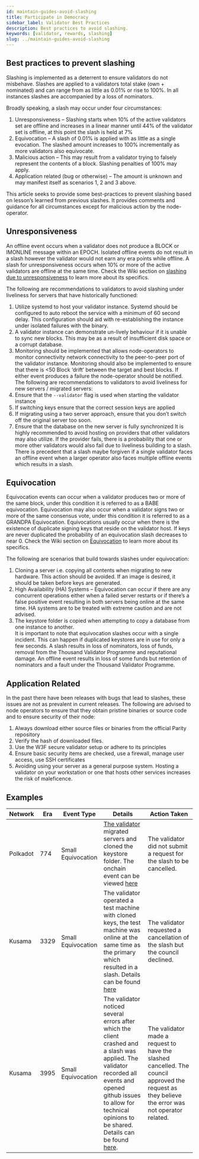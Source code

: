 ```yaml
---
id: maintain-guides-avoid-slashing
title: Participate in Democracy
sidebar_label: Validator Best Practices
description: Best practices to avoid slashing.
keywords: [validator, rewards, slashing]
slug: ../maintain-guides-avoid-slashing
---
```


## Best practices to prevent slashing

Slashing is implemented as a deterrent to ensure validators do not misbehave. Slashes are applied to a validators total stake (own + nominated) and can range from as little as 0.01% or rise to 100%.  In all instances slashes are accompanied by a loss of nominators.  

Broadly speaking, a slash may occur under four circumstances:

1.	Unresponsiveness – Slashing starts when 10% of the active validators set are offline and increases in a linear manner until 44% of the validator set is offline, at this point the slash is held at 7% 
2.	Equivocation – A slash of 0.01% is applied with as little as a single evocation.   The slashed amount increases to 100% incrementally as more validators also equivocate.
3.	Malicious action – This may result from a validator trying to falsely represent the contents of a block.  Slashing penalties of 100% may apply.
4.	Application related (bug or otherwise) – The amount is unknown and may manifest itself as scenarios 1, 2 and 3 above.

This article seeks to provide some best-practices to prevent slashing based on lesson’s learned from previous slashes.  It provides comments and guidance for all circumstances except for malicious action by the node-operator.

## Unresponsiveness
An offline event occurs when a validator does not produce a BLOCK or IMONLINE message within an EPOCH. Isolated offline events do not result in a slash however the validator would not earn any era points while offline.
A slash for unresponsiveness occurs when 10% or more of the active validators are offline at the same time. Check the  Wiki section on [slashing due to unresponsiveness](../learn/learn-staking-advanced.md#unresponsiveness) to learn more about its specifics. 

The following are recommendations to validators to avoid slashing under liveliness for servers that have historically functioned:
1.	Utilize systemd to host your validator instance.  Systemd should be configured to auto reboot the service with a minimum of 60 second delay.  This configuration should aid with re-establishing the instance under isolated failures with the binary.  
2.	A validator instance can demonstrate un-lively behaviour if it is unable to sync new blocks.  This may be as a result of insufficient disk space or a corrupt database.
3.	Monitoring should be implemented that allows node-operators to monitor connectivity network connectivity to the peer-to-peer port of the validator instance.  Monitoring should also be implemented to ensure that there is <50 Block ‘drift’ between the target and best blocks.  If either event produces a failure the node-operator should be notified.
The following are recommendations to validators to avoid liveliness for new servers / migrated servers:
4.	Ensure that the `--validator` flag is used when starting the validator instance
5.	If switching keys ensure that the correct session keys are applied
6.	If migrating using a two server approach, ensure that you don’t switch off the original server too soon.
7.	Ensure that the database on the new server is fully synchronized
It is highly recommended to avoid hosting on providers that other validators may also utilize.  If the provider fails, there is a probability that one or more other validators would also fail due to liveliness building to a slash.  
There is precedent that a slash maybe forgiven if a single validator faces an offline event when a larger operator also faces multiple offline events which results in a slash.

## Equivocation 
Equivocation events can occur when a validator produces two or more of the same block, under this condition it is referred to as a BABE equivocation.  Equivocation may also occur when a validator signs two or more of the same consensus vote, under this condition it is referred to as a GRANDPA Equivocation.
Equivocations usually occur when there is the existence of duplicate signing keys that reside on the validator host.  If keys are never duplicated the probability of an equivocation slash decreases to near 0. Check the  Wiki section on [Equivocation](../learn/learn-staking-advanced.md#equivocation) to learn more about its specifics. 


The following are scenarios that build towards slashes under equivocation:
1.	Cloning a server i.e. copying all contents when migrating to new hardware.  This action should be avoided.  If an image is desired, it should be taken before keys are generated.
2.	High Availability (HA) Systems – Equivocation can occur if there are any concurrent operations either when a failed server restarts or if there’s a false positive event resulting in both servers being online at the same time.  HA systems are to be treated with extreme caution and are not advised.
3.	The keystore folder is copied when attempting to copy a database from one instance to another.  
It is important to note that equivocation slashes occur with a single incident.  This can happen if duplicated keystores are in use for only a few seconds.  A slash results in loss of nominators, loss of funds, removal from the Thousand Validator Programme and reputational damage.  An offline event results in loss of some funds but retention of nominators and a fault under the Thousand Validator Programme.  

## Application Related
In the past there have been releases with bugs that lead to slashes, these issues are not as prevalent in current releases.  The following are advised to node operators to ensure that they obtain pristine binaries or source code and to ensure security of their node:
1.	Always download either source files or binaries from the official Parity repository
2.	Verify the hash of downloaded files.
3.	Use the W3F secure validator setup or adhere to its principles
4.	Ensure basic security items are checked, use a firewall, manage user access, use SSH certificates
5.	Avoiding using your server as a general purpose system.  Hosting a validator on your workstation or one that hosts other services increases the risk of maleficence.

## Examples
|Network|Era|Event Type|Details|Action Taken|
|-------|---|----------|-------|------------|
|Polkadot|774|Small Equivocation|[The validator](https://matrix.to/#/!NZrbtteFeqYKCUGQtr:matrix.parity.io/$165562246360408hKCfC:matrix.org?via=matrix.parity.io&via=corepaper.org&via=matrix.org) migrated servers and cloned the keystore folder.  The onchain event can be viewed [here](https://polkadot.subscan.io/extrinsic/11190109-0?event=11190109-5)|The validator did not submit a request for the slash to be cancelled.|
|Kusama|3329|Small Equivocation|The validator operated a test machine with cloned keys, the test machine was online at the same time as the primary which resulted in a slash.  Details can be found [here](https://kusama.polkassembly.io/post/1343)|The validator requested a cancellation of the slash but the council declined.|
|Kusama|3995|Small Equivocation|The validator noticed several errors after which the client crashed and a slash was applied.  The validator recorded all events and opened github issues to allow for technical opinions to be shared.  Details can be found [here](https://kusama.polkassembly.io/post/1733).|The validator made a request to have the slashed cancelled.  The council approved the request as they believe the error was not operator related.| 
